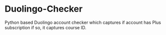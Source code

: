 # Duolingo-Checker
Python based Duolingo account checker which captures if account has Plus subscription if so, it captures course ID.
